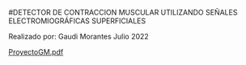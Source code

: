 #DETECTOR DE CONTRACCION MUSCULAR UTILIZANDO
SEÑALES ELECTROMIOGRÁFICAS SUPERFICIALES

Realizado por: Gaudi Morantes
Julio 2022

[ProyectoGM.pdf](https://github.com/user-attachments/files/15741976/ProyectoGM.pdf)

